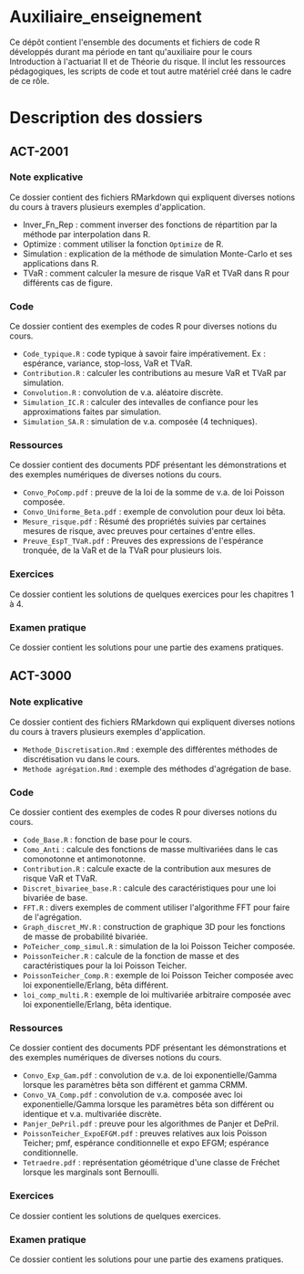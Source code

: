 # Auxiliaire_enseignement
Ce dépôt contient l'ensemble des documents et fichiers de code R développés durant ma période en tant qu'auxiliaire pour le cours Introduction à l'actuariat II et de Théorie du risque. Il inclut les ressources pédagogiques, les scripts de code et tout autre matériel créé dans le cadre de ce rôle.

# Description des dossiers

## ACT-2001

### Note explicative
Ce dossier contient des fichiers RMarkdown qui expliquent diverses notions du cours à travers plusieurs exemples d'application.
- Inver_Fn_Rep : comment inverser des fonctions de répartition par la méthode par interpolation dans R.
- Optimize : comment utiliser la fonction `Optimize` de R.
- Simulation : explication de la méthode de simulation Monte-Carlo et ses applications dans R.
- TVaR : comment calculer la mesure de risque VaR et TVaR dans R pour différents cas de figure.

### Code
Ce dossier contient des exemples de codes R pour diverses notions du cours.

- `Code_typique.R` : code typique à savoir faire impérativement. Ex : espérance, variance, stop-loss, VaR et TVaR.
- `Contribution.R` : calculer les contributions au mesure VaR et TVaR par simulation.
- `Convolution.R` : convolution de v.a. aléatoire discrète.
- `Simulation_IC.R` : calculer des intevalles de confiance pour les approximations faites par simulation.
- `Simulation_SA.R` : simulation de v.a. composée (4 techniques).

### Ressources
Ce dossier contient des documents PDF présentant les démonstrations et des exemples numériques de diverses notions du cours.
- `Convo_PoComp.pdf` : preuve de la loi de la somme de v.a. de loi Poisson composée.
- `Convo_Uniforme_Beta.pdf` : exemple de convolution pour deux loi bêta.
- `Mesure_risque.pdf` : Résumé des propriétés suivies par certaines mesures de risque, avec preuves pour certaines d'entre elles.
- `Preuve_EspT_TVaR.pdf` : Preuves des expressions de l'espérance tronquée, de la VaR et de la TVaR pour plusieurs lois.

### Exercices 
Ce dossier contient les solutions de quelques exercices pour les chapitres 1 à 4.

### Examen pratique
Ce dossier contient les solutions pour une partie des examens pratiques.

## ACT-3000

### Note explicative
Ce dossier contient des fichiers RMarkdown qui expliquent diverses notions du cours à travers plusieurs exemples d'application.
- `Methode_Discretisation.Rmd` : exemple des différentes méthodes de discrétisation vu dans le cours.
- `Methode agrégation.Rmd` : exemple des méthodes d'agrégation de base.

### Code
Ce dossier contient des exemples de codes R pour diverses notions du cours.
- `Code_Base.R` : fonction de base pour le cours.
- `Como_Anti` : calcule des fonctions de masse multivariées dans le cas comonotonne et antimonotonne.
- `Contribution.R` : calcule exacte de la contribution aux mesures de risque VaR et TVaR.
- `Discret_bivariee_base.R` : calcule des caractéristiques pour une loi bivariée de base.
- `FFT.R` : divers exemples de comment utiliser l'algorithme FFT pour faire de l'agrégation.
- `Graph_discret_MV.R` : construction de graphique 3D pour les fonctions de masse de probabilité bivariée.
- `PoTeicher_comp_simul.R` : simulation de la loi Poisson Teicher composée.
- `PoissonTeicher.R` : calcule de la fonction de masse et des caractéristiques pour la loi Poisson Teicher.
- `PoissonTeicher_Comp.R` : exemple de loi Poisson Teicher composée avec loi exponentielle/Erlang, bêta différent.
- `loi_comp_multi.R` : exemple de loi multivariée arbitraire composée avec loi exponentielle/Erlang, bêta identique.

### Ressources
Ce dossier contient des documents PDF présentant les démonstrations et des exemples numériques de diverses notions du cours.

- `Convo_Exp_Gam.pdf` : convolution de v.a. de loi exponentielle/Gamma lorsque les paramètres bêta son différent et gamma CRMM.
- `Convo_VA_Comp.pdf` : convolution de v.a. composée avec loi exponentielle/Gamma lorsque les paramètres bêta son différent ou identique et v.a. multivariée discrète.
- `Panjer_DePril.pdf` : preuve pour les algorithmes de Panjer et DePril.
- `PoissonTeicher_ExpoEFGM.pdf` : preuves relatives aux lois Poisson Teicher; pmf, espérance conditionnelle et expo EFGM; espérance conditionnelle.
- `Tetraedre.pdf` : représentation géométrique d'une classe de Fréchet lorsque les marginals sont Bernoulli.


### Exercices 
Ce dossier contient les solutions de quelques exercices.

### Examen pratique
Ce dossier contient les solutions pour une partie des examens pratiques.
